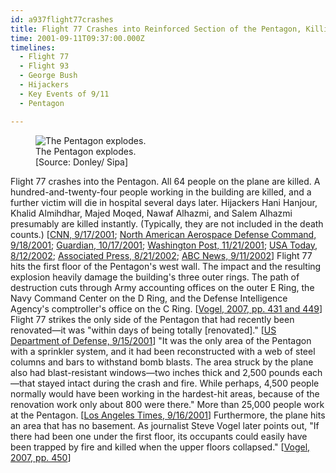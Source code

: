 ```yaml
---
id: a937flight77crashes
title: Flight 77 Crashes into Reinforced Section of the Pentagon, Killing 189
time: 2001-09-11T09:37:00.000Z
timelines:
  - Flight 77
  - Flight 93
  - George Bush
  - Hijackers
  - Key Events of 9/11
  - Pentagon

---
```


<figure class="image">
  <img alt="The Pentagon explodes." src="//i2.wp.com/cdn.historycommons.org/images/events/318_pentagon_explosion.jpg" />
  <figcaption>The Pentagon explodes.<br>[Source: Donley/ Sipa]</figcaption>
</figure>

Flight 77 crashes into the Pentagon. All 64 people on the plane are killed. A hundred-and-twenty-four people working in the building are killed, and a further victim will die in hospital several days later. Hijackers Hani Hanjour, Khalid Almihdhar, Majed Moqed, Nawaf Alhazmi, and Salem Alhazmi presumably are killed instantly. (Typically, they are not included in the death counts.) [[CNN, 9/17/2001][1]; [North American Aerospace Defense Command, 9/18/2001][2]; [Guardian, 10/17/2001][3]; [Washington Post, 11/21/2001][4]; [USA Today, 8/12/2002][5]; [Associated Press, 8/21/2002][6]; [ABC News, 9/11/2002][7]] Flight 77 hits the first floor of the Pentagon's west wall. The impact and the resulting explosion heavily damage the building's three outer rings. The path of destruction cuts through Army accounting offices on the outer E Ring, the Navy Command Center on the D Ring, and the Defense Intelligence Agency's comptroller's office on the C Ring. [[Vogel, 2007, pp. 431 and 449][8]] Flight 77 strikes the only side of the Pentagon that had recently been renovated—it was "within days of being totally [renovated]." [[US Department of Defense, 9/15/2001][9]] "It was the only area of the Pentagon with a sprinkler system, and it had been reconstructed with a web of steel columns and bars to withstand bomb blasts. The area struck by the plane also had blast-resistant windows—two inches thick and 2,500 pounds each—that stayed intact during the crash and fire. While perhaps, 4,500 people normally would have been working in the hardest-hit areas, because of the renovation work only about 800 were there." More than 25,000 people work at the Pentagon. [[Los Angeles Times, 9/16/2001][10]] Furthermore, the plane hits an area that has no basement. As journalist Steve Vogel later points out, "If there had been one under the first floor, its occupants could easily have been trapped by fire and killed when the upper floors collapsed." [[Vogel, 2007, pp. 450][8]]

[1]: http://www.cnn.com/2001/US/09/16/inv.hijack.warning/
[2]: https://web.archive.org/web/20030809155434/http:/www.norad.mil/index.cfm?fuseaction=home.news_rel_09_18_01
[3]: https://www.theguardian.com/world/2001/oct/17/september11.usa
[4]: https://www.washingtonpost.com/archive/local/2001/11/21/remains-unidentified-for-5-pentagon-victims/008a8e0f-2612-4b34-bc6d-2adbf1c16b46/?utm_term=.576e8700f64f
[5]: https://usatoday30.usatoday.com/news/sept11/2002-08-12-clearskies_x.htm
[6]: https://web.archive.org/web/20021002112814/http://www.gomemphis.com/mca/america_at_war/article/0,1426,MCA_945_1340414,00.html
[7]: https://911research.wtc7.net/cache/pentagon/attack/abcnews091102_jenningsinterviews.html
[8]: https://www.amazon.com/Pentagon-History-Steve-Vogel/dp/1400063035
[9]: https://web.archive.org/web/20061002065445/http://www.defenselink.mil/transcripts/transcript.aspx?transcriptid=1636
[10]: https://web.archive.org/web/20030402193247/http://www.latimes.com/news/nationworld/nation/la-091601pentagon,0,2818328.story
